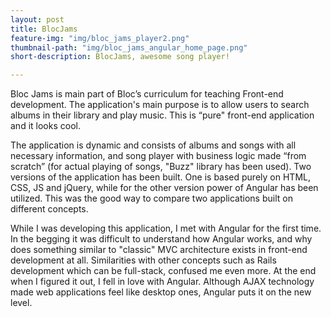```yaml
---
layout: post
title: BlocJams
feature-img: "img/bloc_jams_player2.png"
thumbnail-path: "img/bloc_jams_angular_home_page.png"
short-description: BlocJams, awesome song player!

---
```

Bloc Jams is main part of Bloc’s curriculum for teaching Front-end development. The application's main purpose is to allow users to search albums in their library and play music. This is “pure" front-end application and it looks cool.

The application is dynamic and consists of albums and songs with all necessary information, and song player with business logic made “from scratch” (for actual playing of songs, "Buzz" library has been used). Two versions of the application has been built. One is based purely on HTML, CSS, JS and jQuery, while for the other version power of Angular has been utilized. This was the good way to compare two applications built on different concepts.

While I was developing this application, I met with Angular for the first time. In the begging it was difficult to understand how Angular works, and why does something similar to "classic" MVC architecture exists in front-end development at all. Similarities with other concepts such as Rails development which can be full-stack, confused me even more. At the end when I figured it out, I fell in love with Angular. Although AJAX technology made web applications feel like desktop ones, Angular puts it on the new level.   
